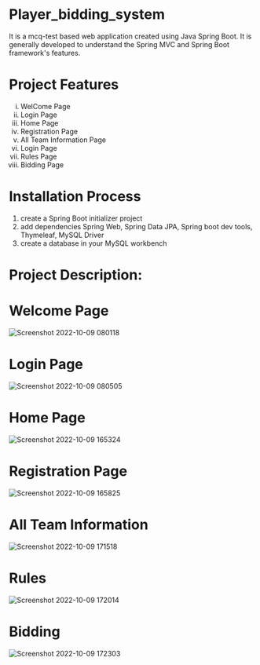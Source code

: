 # Player_bidding_system
<hl>
<p>It is a mcq-test based web application created using Java Spring Boot. It is generally developed to understand the Spring MVC and Spring Boot framework's features.</p>

# Project Features
<hl>
  <ol type="i">
    <li>WelCome Page</li>
    <li>Login Page</li>
    <li>Home Page</li>
    <li>Registration Page</li>
    <li>All Team Information Page</li>
    <li>Login Page</li>
    <li>Rules Page</li>
    <li>Bidding Page</li>
  </ol>

# Installation Process
<hl>
  <hl>
  <ol>
    <li>create a Spring Boot initializer project</li>
    <li>add dependencies Spring Web, Spring Data JPA, Spring boot dev tools, Thymeleaf, MySQL Driver</li>
    <li>create a database in your MySQL workbench</li>
</ol>
    
# Project Description:
 <hl>
   
# Welcome Page
  
![Screenshot 2022-10-09 080118](https://user-images.githubusercontent.com/56682452/194734110-6c7c041c-e872-4fea-9edc-4a40b7539422.png)

# Login  Page
![Screenshot 2022-10-09 080505](https://user-images.githubusercontent.com/56682452/194734209-75805322-12b9-4218-8c12-d46f0d40b5c1.png)
 
# Home Page    
![Screenshot 2022-10-09 165324](https://user-images.githubusercontent.com/56682452/194753533-94f92bbd-cf35-469a-a18a-d40ba174c8a6.png)
# Registration Page
![Screenshot 2022-10-09 165825](https://user-images.githubusercontent.com/56682452/194753696-ad21f9b3-a907-42ff-a55c-18018ee826a5.png)
# All Team Information
![Screenshot 2022-10-09 171518](https://user-images.githubusercontent.com/56682452/194753839-1a682b16-170e-4227-bfe0-37a51c611941.png)
# Rules
![Screenshot 2022-10-09 172014](https://user-images.githubusercontent.com/56682452/194754017-87a10ace-0293-4e79-bae7-2fd5fbb56214.png)
# Bidding
![Screenshot 2022-10-09 172303](https://user-images.githubusercontent.com/56682452/194754149-64352ae3-8ddb-4337-b17a-56e6e5f363ac.png)
